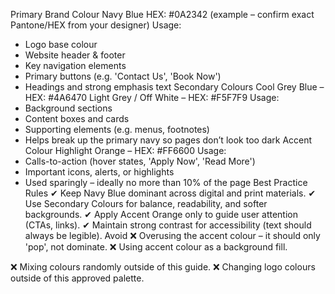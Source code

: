 Primary Brand Colour
Navy Blue
HEX: #0A2342 (example – confirm exact Pantone/HEX from your designer)
Usage:
- Logo base colour
- Website header &amp; footer
- Key navigation elements
- Primary buttons (e.g. &#39;Contact Us&#39;, &#39;Book Now&#39;)
- Headings and strong emphasis text
Secondary Colours
Cool Grey Blue – HEX: #4A6470
Light Grey / Off White – HEX: #F5F7F9
Usage:
- Background sections
- Content boxes and cards
- Supporting elements (e.g. menus, footnotes)
- Helps break up the primary navy so pages don’t look too dark
Accent Colour
Highlight Orange – HEX: #FF6600
Usage:
- Calls-to-action (hover states, &#39;Apply Now&#39;, &#39;Read More&#39;)
- Important icons, alerts, or highlights
- Used sparingly – ideally no more than 10% of the page
Best Practice Rules
✔ Keep Navy Blue dominant across digital and print materials.
✔ Use Secondary Colours for balance, readability, and softer backgrounds.
✔ Apply Accent Orange only to guide user attention (CTAs, links).
✔ Maintain strong contrast for accessibility (text should always be legible).
Avoid
❌ Overusing the accent colour – it should only &#39;pop&#39;, not dominate.
❌ Using accent colour as a background fill.

❌ Mixing colours randomly outside of this guide.
❌ Changing logo colours outside of this approved palette.








